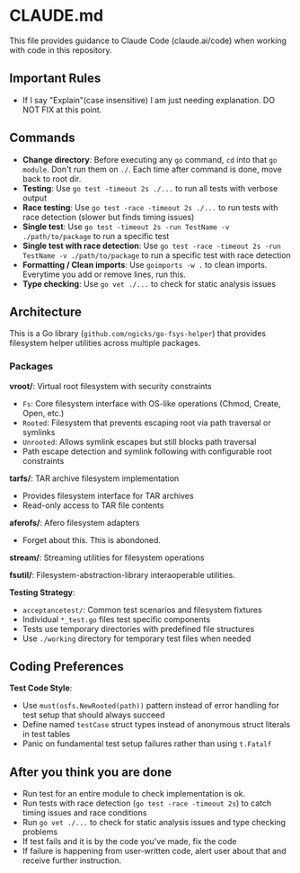 # CLAUDE.md

This file provides guidance to Claude Code (claude.ai/code) when working with code in this repository.

## Important Rules

- If I say "Explain"(case insensitive) I am just needing explanation. DO NOT FIX at this point.

## Commands

- **Change directory**: Before executing any `go` command, `cd` into that `go module`. Don't run them on `./`. Each time after command is done, move back to root dir.
- **Testing**: Use `go test -timeout 2s ./...` to run all tests with verbose output
- **Race testing**: Use `go test -race -timeout 2s ./...` to run tests with race detection (slower but finds timing issues)
- **Single test**: Use `go test -timeout 2s -run TestName -v ./path/to/package` to run a specific test
- **Single test with race detection**: Use `go test -race -timeout 2s -run TestName -v ./path/to/package` to run a specific test with race detection
- **Formatting / Clean imports**: Use `goimports -w .` to clean imports. Everytime you add or remove lines, run this.
- **Type checking**: Use `go vet ./...` to check for static analysis issues

## Architecture

This is a Go library (`github.com/ngicks/go-fsys-helper`) that provides filesystem helper utilities across multiple packages.

### Packages

**vroot/**: Virtual root filesystem with security constraints

- `Fs`: Core filesystem interface with OS-like operations (Chmod, Create, Open, etc.)
- `Rooted`: Filesystem that prevents escaping root via path traversal or symlinks
- `Unrooted`: Allows symlink escapes but still blocks path traversal
- Path escape detection and symlink following with configurable root constraints

**tarfs/**: TAR archive filesystem implementation

- Provides filesystem interface for TAR archives
- Read-only access to TAR file contents

**aferofs/**: Afero filesystem adapters

- Forget about this. This is abondoned.

**stream/**: Streaming utilities for filesystem operations

**fsutil/**: Filesystem-abstraction-library interaoperable utilities.

**Testing Strategy**:

- `acceptancetest/`: Common test scenarios and filesystem fixtures
- Individual `*_test.go` files test specific components
- Tests use temporary directories with predefined file structures
- Use `./working` directory for temporary test files when needed

## Coding Preferences

**Test Code Style**:

- Use `must(osfs.NewRooted(path))` pattern instead of error handling for test setup that should always succeed
- Define named `testCase` struct types instead of anonymous struct literals in test tables
- Panic on fundamental test setup failures rather than using `t.Fatalf`

## After you think you are done

- Run test for an entire module to check implementation is ok.
- Run tests with race detection (`go test -race -timeout 2s`) to catch timing issues and race conditions
- Run `go vet ./...` to check for static analysis issues and type checking problems
- If test fails and it is by the code you've made, fix the code
- If failure is happening from user-written code, alert user about that and receive further instruction.
